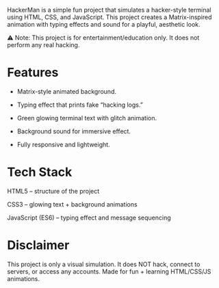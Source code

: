 HackerMan is a simple fun project that simulates a hacker-style terminal using HTML, CSS, and JavaScript.
This project creates a Matrix-inspired animation with typing effects and sound for a playful, aesthetic look.

⚠️ Note: This project is for entertainment/education only. It does not perform any real hacking.

# Features

* Matrix-style animated background.

* Typing effect that prints fake “hacking logs.”

* Green glowing terminal text with glitch animation.

* Background sound for immersive effect.

* Fully responsive and lightweight.

# Tech Stack

HTML5 – structure of the project

CSS3 – glowing text + background animations

JavaScript (ES6) – typing effect and message sequencing

# Disclaimer

This project is only a visual simulation.
It does NOT hack, connect to servers, or access any accounts.
Made for fun + learning HTML/CSS/JS animations.
